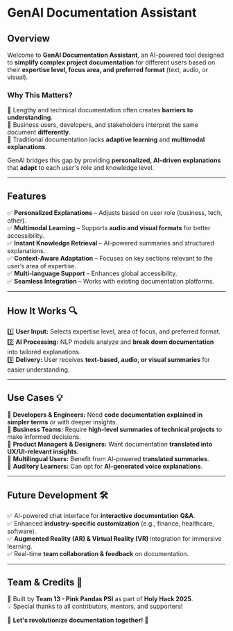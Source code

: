 # **GenAI Documentation Assistant** 

## **Overview**
Welcome to **GenAI Documentation Assistant**, an AI-powered tool designed to **simplify complex project documentation** for different users based on their **expertise level, focus area, and preferred format** (text, audio, or visual).

### **Why This Matters?**
📌 Lengthy and technical documentation often creates **barriers to understanding**.  
📌 Business users, developers, and stakeholders interpret the same document **differently**.  
📌 Traditional documentation lacks **adaptive learning** and **multimodal explanations**.  

GenAI bridges this gap by providing **personalized, AI-driven explanations** that **adapt** to each user's role and knowledge level.

---

## **Features**
✅ **Personalized Explanations** – Adjusts based on user role (business, tech, other).  
✅ **Multimodal Learning** – Supports **audio and visual formats** for better accessibility.  
✅ **Instant Knowledge Retrieval** – AI-powered summaries and structured explanations.  
✅ **Context-Aware Adaptation** – Focuses on key sections relevant to the user’s area of expertise.  
✅ **Multi-language Support** – Enhances global accessibility.  
✅ **Seamless Integration** – Works with existing documentation platforms.  

---

## **How It Works** 🔍
1️⃣ **User Input:** Selects expertise level, area of focus, and preferred format.  
2️⃣ **AI Processing:** NLP models analyze and **break down documentation** into tailored explanations.  
3️⃣ **Delivery:** User receives **text-based, audio, or visual summaries** for easier understanding.  

---

## **Use Cases** 💡
🔹 **Developers & Engineers:** Need **code documentation explained in simpler terms** or with deeper insights.  
🔹 **Business Teams:** Require **high-level summaries of technical projects** to make informed decisions.  
🔹 **Product Managers & Designers:** Want documentation **translated into UX/UI-relevant insights**.  
🔹 **Multilingual Users:** Benefit from AI-powered **translated summaries**.  
🔹 **Auditory Learners:** Can opt for **AI-generated voice explanations**.  

---

## **Future Development** 🛠️
✅ AI-powered chat interface for **interactive documentation Q&A**.  
✅ Enhanced **industry-specific customization** (e.g., finance, healthcare, software).  
✅ **Augmented Reality (AR) & Virtual Reality (VR)** integration for immersive learning.  
✅ Real-time **team collaboration & feedback** on documentation.  

---

## **Team & Credits** 🎉
🚀 Built by **Team 13 - Pink Pandas PSI** as part of **Holy Hack 2025**.  
💡 Special thanks to all contributors, mentors, and supporters!  

📢 **Let's revolutionize documentation together!** 🚀

